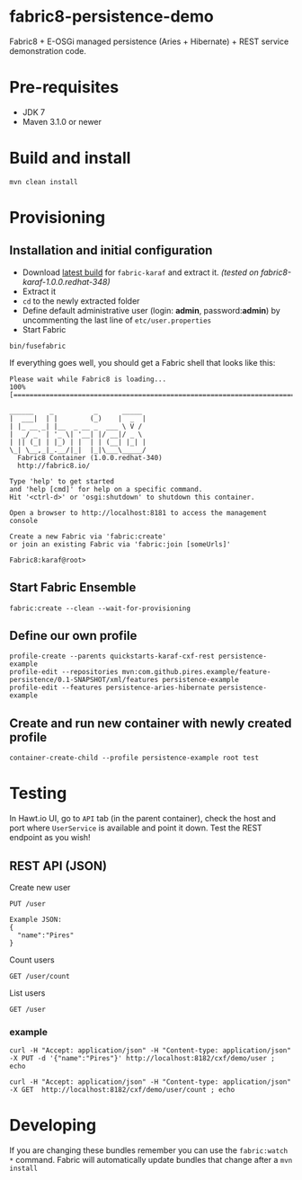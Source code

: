 fabric8-persistence-demo
======================

Fabric8 + E-OSGi managed persistence (Aries + Hibernate) + REST service demonstration code.

# Pre-requisites

* JDK 7
* Maven 3.1.0 or newer

# Build and install

```
mvn clean install
```

# Provisioning

## Installation and initial configuration

* Download [latest build](https://repository.jboss.org/nexus/content/repositories/ea/io/fabric8/fabric8-karaf/) for ```fabric-karaf``` and extract it.
*(tested on fabric8-karaf-1.0.0.redhat-348)*
* Extract it
* ```cd``` to the newly extracted folder
* Define default administrative user (login: **admin**, password:**admin**) by uncommenting the last line of ```etc/user.properties```
* Start Fabric
```no-highlight
bin/fusefabric
```

If everything goes well, you should get a Fabric shell that looks like this:

```
Please wait while Fabric8 is loading...
100% [========================================================================]

______    _          _      _____
|  ___|  | |        (_)    |  _  |
| |_ __ _| |__  _ __ _  ___ \ V /
|  _/ _` | '_ \| '__| |/ __|/ _ \
| || (_| | |_) | |  | | (__| |_| |
\_| \__,_|_.__/|_|  |_|\___\_____/
  Fabric8 Container (1.0.0.redhat-340)
  http://fabric8.io/

Type 'help' to get started
and 'help [cmd]' for help on a specific command.
Hit '<ctrl-d>' or 'osgi:shutdown' to shutdown this container.

Open a browser to http://localhost:8181 to access the management console

Create a new Fabric via 'fabric:create'
or join an existing Fabric via 'fabric:join [someUrls]'

Fabric8:karaf@root>
```

## Start Fabric Ensemble
```
fabric:create --clean --wait-for-provisioning
```

## Define our own profile
```
profile-create --parents quickstarts-karaf-cxf-rest persistence-example
profile-edit --repositories mvn:com.github.pires.example/feature-persistence/0.1-SNAPSHOT/xml/features persistence-example
profile-edit --features persistence-aries-hibernate persistence-example
```

## Create and run new container with newly created profile

```
container-create-child --profile persistence-example root test
```

# Testing

In Hawt.io UI, go to ```API``` tab (in the parent container), check the host and port where ```UserService``` is available and point it down. Test the REST endpoint as you wish!

## REST API (JSON)

Create new user
```
PUT /user

Example JSON:
{
  "name":"Pires"
}
```

Count users
```
GET /user/count
```

List users
```
GET /user
```

### example
```
curl -H "Accept: application/json" -H "Content-type: application/json" -X PUT -d '{"name":"Pires"}' http://localhost:8182/cxf/demo/user ; echo

curl -H "Accept: application/json" -H "Content-type: application/json" -X GET  http://localhost:8182/cxf/demo/user/count ; echo
```

# Developing

If you are changing these bundles remember you can use the ``fabric:watch *`` command.  Fabric will automatically update bundles that change after a ``mvn install``